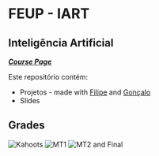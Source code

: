 # FEUP - IART

## Inteligência Artificial


[***Course Page***](https://sigarra.up.pt/feup/pt/ucurr_geral.ficha_uc_view?pv_ocorrencia_id=459487)

Este repositório contém:
- Projetos - made with [Filipe](https://github.com/filiperecharte) and [Gonçalo](https://github.com/skdGT)
- Slides

## Grades

![Kahoots](https://i.imgur.com/AUmXro7.png)
![MT1](https://i.imgur.com/K0Lz6zw.png)
![MT2 and Final](https://i.imgur.com/aEii5kh.png)
